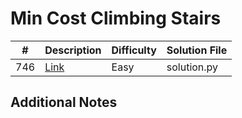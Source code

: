 # Min Cost Climbing Stairs
|#|Description|Difficulty|Solution File|
|-|-|-|-|
|746|[Link](https://leetcode.com/problems/min-cost-climbing-stairs/)|Easy|solution.py|

## Additional Notes
